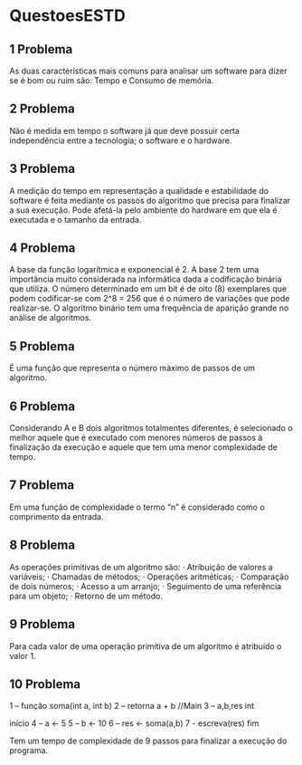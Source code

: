 # QuestoesESTD
## 1 Problema
As duas características mais comuns para analisar um software para dizer se é bom ou ruim são: Tempo e Consumo de memória.

## 2 Problema
Não é medida em tempo o software já que deve possuir certa independência entre a tecnología; o software e o hardware.

## 3 Problema 
A medição do tempo em representação a qualidade e estabilidade do software é feita mediante os passos do algoritmo que precisa para finalizar a sua execução.
Pode afetá-la pelo ambiente do hardware em que ela é executada e o tamanho da entrada.

## 4 Problema
A base da função logarítmica e exponencial é 2.
A base 2 tem uma importância muito considerada na informática dada a codificação binária que utiliza. O número determinado em um bit é de oito (8) exemplares que podem codificar-se com 2^8 = 256 que é o número de variações que pode realizar-se.
O algoritmo binário tem uma frequência de aparição grande no análise de algoritmos.

## 5 Problema
É uma função que representa o número máximo de passos de um algoritmo.

## 6 Problema
Considerando A e B dois algoritmos totalmentes diferentes, é selecionado o melhor aquele que é executado com menores números de passos à finalização da execução e aquele que tem uma menor complexidade de tempo.

## 7 Problema
Em uma função de complexidade o termo “n” é considerado como o comprimento da entrada.

## 8 Problema
As operações primitivas de um algoritmo são:
·        Atribuição de valores a variáveis;
·        Chamadas de métodos;
·        Operações aritméticas;
·        Comparação de dois números;
·        Acesso a um arranjo;
·        Seguimento de uma referência para um objeto;
·        Retorno de um método.

## 9 Problema
Para cada valor de uma operação primitiva de um algoritmo é atribuído o valor 1.

## 10 Problema
1 – função soma(int a, int b)
2 – retorna a + b
//Main
3 – a,b,res int

início
4 – a <- 5
5 – b <- 10
6 – res <- soma(a,b)
7 - escreva(res)
fim
 
Tem um tempo de complexidade de 9 passos para finalizar a execução do programa.
